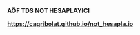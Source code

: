 **AÖF TDS NOT HESAPLAYICI**

<strong>https://cagribolat.github.io/not_hesapla.io</strong>






                    
